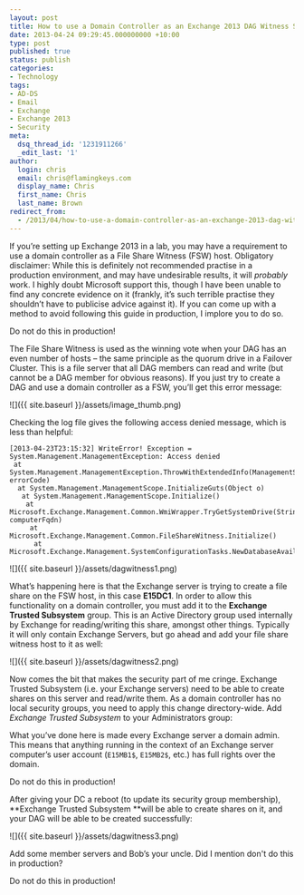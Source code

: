 ```yaml
---
layout: post
title: How to use a Domain Controller as an Exchange 2013 DAG Witness Server (Don’t)
date: 2013-04-24 09:29:45.000000000 +10:00
type: post
published: true
status: publish
categories:
- Technology
tags:
- AD-DS
- Email
- Exchange
- Exchange 2013
- Security
meta:
  dsq_thread_id: '1231911266'
  _edit_last: '1'
author:
  login: chris
  email: chris@flamingkeys.com
  display_name: Chris
  first_name: Chris
  last_name: Brown
redirect_from:
  - /2013/04/how-to-use-a-domain-controller-as-an-exchange-2013-dag-witness-server-dont/
---
```

If you’re setting up Exchange 2013 in a lab, you may have a requirement to use a domain controller as a File Share Witness (FSW) host. 
Obligatory disclaimer: While this is definitely not recommended practise in a production environment, and may have undesirable results, it will *probably* work. I highly doubt Microsoft support this, though I have been unable to find any concrete evidence on it (frankly, it’s such terrible practise they shouldn’t have to publicise advice against it). If you can come up with a method to avoid following this guide in production, I implore you to do so.

<div class="alert alert-danger">Do not do this in production!</div>

The File Share Witness is used as the winning vote when your DAG has an even number of hosts – the same principle as the quorum drive in a Failover Cluster. This is a file server that all DAG members can read and write (but cannot be a DAG member for obvious reasons).
If you just try to create a DAG and use a domain controller as a FSW, you’ll get this error message:

![]({{ site.baseurl }}/assets/image_thumb.png)

Checking the log file gives the following access denied message, which is less than helpful:

    [2013-04-23T23:15:32] WriteError! Exception = System.Management.ManagementException: Access denied
     at System.Management.ManagementException.ThrowWithExtendedInfo(ManagementStatus errorCode)         
      at System.Management.ManagementScope.InitializeGuts(Object o)         
       at System.Management.ManagementScope.Initialize()         
        at Microsoft.Exchange.Management.Common.WmiWrapper.TryGetSystemDrive(String computerFqdn)         
         at Microsoft.Exchange.Management.Common.FileShareWitness.Initialize()         
          at Microsoft.Exchange.Management.SystemConfigurationTasks.NewDatabaseAvailabilityGroup.InternalValidate()

![]({{ site.baseurl }}/assets/dagwitness1.png)

What’s happening here is that the Exchange server is trying to create a file share on the FSW host, in this case **E15DC1**. In order to allow this functionality on a domain controller, you must add it to the **Exchange Trusted Subsystem** group. This is an Active Directory group used internally by Exchange for reading/writing this share, amongst other things. Typically it will only contain Exchange Servers, but go ahead and add your file share witness host to it as well:

![]({{ site.baseurl }}/assets/dagwitness2.png)

Now comes the bit that makes the security part of me cringe. Exchange Trusted Subsystem (i.e. your Exchange servers) need to be able to create shares on this server and read/write them. As a domain controller has no local security groups, you need to apply this change directory-wide. Add *Exchange Trusted Subsystem* to your Administrators group:

What you’ve done here is made every Exchange server a domain admin. This means that anything running in the context of an Exchange server computer’s user account (`E15MB1$`, `E15MB2$`, etc.) has full rights over the domain. 

<div class="alert alert-danger">Do not do this in production!</div>

After giving your DC a reboot (to update its security group membership), **Exchange Trusted Subsystem **will be able to create shares on it, and your DAG will be able to be created successfully:

![]({{ site.baseurl }}/assets/dagwitness3.png)

Add some member servers and Bob’s your uncle. Did I mention don't do this in production?

<div class="alert alert-danger">Do not do this in production!</div>
